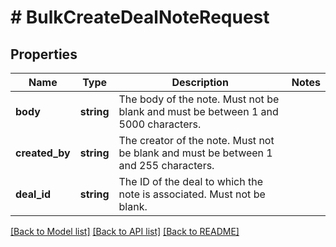# # BulkCreateDealNoteRequest

## Properties

Name | Type | Description | Notes
------------ | ------------- | ------------- | -------------
**body** | **string** | The body of the note. Must not be blank and must be between 1 and 5000 characters. |
**created_by** | **string** | The creator of the note. Must not be blank and must be between 1 and 255 characters. |
**deal_id** | **string** | The ID of the deal to which the note is associated. Must not be blank. |

[[Back to Model list]](../../README.md#models) [[Back to API list]](../../README.md#endpoints) [[Back to README]](../../README.md)

